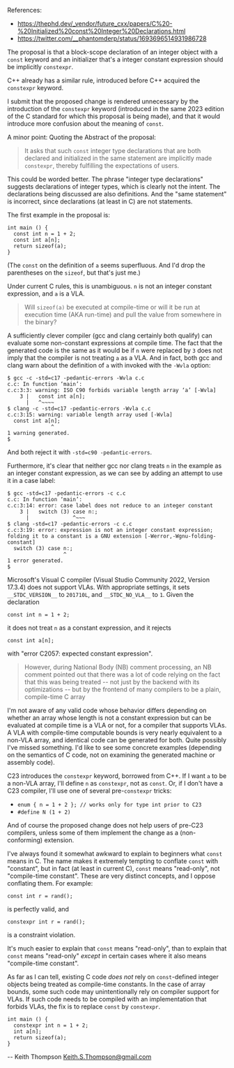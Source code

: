 References:

- <https://thephd.dev/_vendor/future_cxx/papers/C%20-%20Initialized%20const%20Integer%20Declarations.html>
- <https://twitter.com/__phantomderp/status/1693696514931986728>

The proposal is that a block-scope declaration of an integer object
with a `const` keyword and an initializer that's a integer constant
expression should be implicitly `constexpr`.

C++ already has a similar rule, introduced before C++ acquired the
`constexpr` keyword.

I submit that the proposed change is rendered unnecessary by the
introduction of the `constexpr` keyword (introduced in the same 2023
edition of the C standard for which this proposal is being made), and
that it would introduce more confusion about the meaning of `const`.

A minor point: Quoting the Abstract of the proposal:

> It asks that such `const` integer type declarations that are both
> declared and initialized in the same statement are implicitly made
> `constexpr`, thereby fulfilling the expectations of users.

This could be worded better.  The phrase "integer type declarations"
suggests declarations of integer types, which is clearly not the
intent.  The declarations being discussed are also definitions.
And the "same statement" is incorrect, since declarations (at least
in C) are not statements.

The first example in the proposal is:

```
int main () {
  const int n = 1 + 2;
  const int a[n];
  return sizeof(a);
}
```

(The `const` on the definition of `a` seems superfluous.  And I'd
drop the parentheses on the `sizeof`, but that's just me.)

Under current C rules, this is unambiguous.  `n` is not an integer
constant expression, and `a` is a VLA.

> Will `sizeof(a)` be executed at compile-time or will it be run at
> execution time (AKA run-time) and pull the value from somewhere in
> the binary?

A sufficiently clever compiler (gcc and clang certainly both qualify)
can evaluate some non-constant expressions at compile time.  The fact
that the generated code is the same as it would be if `n` were replaced
by `3` does not imply that the compiler is not treating `a` as a VLA.
And in fact, both gcc and clang warn about the definition of `a` with
invoked with the `-Wvla` option:

```
$ gcc -c -std=c17 -pedantic-errors -Wvla c.c
c.c: In function ‘main’:
c.c:3:3: warning: ISO C90 forbids variable length array ‘a’ [-Wvla]
    3 |   const int a[n];
      |   ^~~~~
$ clang -c -std=c17 -pedantic-errors -Wvla c.c
c.c:3:15: warning: variable length array used [-Wvla]
  const int a[n];
              ^
1 warning generated.
$
```

And both reject it with `-std=c90 -pedantic-errors`.

Furthermore, it's clear that neither gcc nor clang treats `n` in the
example as an integer constant expression, as we can see by adding
an attempt to use it in a case label:

```
$ gcc -std=c17 -pedantic-errors -c c.c
c.c: In function ‘main’:
c.c:3:14: error: case label does not reduce to an integer constant
    3 |   switch (3) case n:;
      |              ^~~~
$ clang -std=c17 -pedantic-errors -c c.c
c.c:3:19: error: expression is not an integer constant expression; folding it to a constant is a GNU extension [-Werror,-Wgnu-folding-constant]
  switch (3) case n:;
                  ^
1 error generated.
$
```

Microsoft's Visual C compiler (Visual Studio Community 2022, Version
17.3.4) does not support VLAs.  With appropriate settings, it sets
`__STDC_VERSION__` to `201710L`, and `__STDC_NO_VLA__` to `1`.
Given the declaration

```
const int n = 1 + 2;
```

it does not treat `n` as a constant expression, and it rejects

```
const int a[n];
```

with "error C2057: expected constant expression".

> However, during National Body (NB) comment processing, an NB
> comment pointed out that there was a lot of code relying on the
> fact that this was being treated -- not just by the backend with
> its optimizations -- but by the frontend of many compilers to be
> a plain, compile-time C array

I'm not aware of any valid code whose behavior differs depending
on whether an array whose length is not a constant expression but
can be evaluated at compile time is a VLA or not, for a compiler that
supports VLAs.  A VLA with compile-time computable bounds is very
nearly equivalent to a non-VLA array, and identical code can be
generated for both.  Quite possibly I've missed something.  I'd like
to see some concrete examples (depending on the semantics of C code,
not on examining the generated machine or assembly code).

C23 introduces the `constexpr` keyword, borrowed from C++.  If I want
`a` to be a non-VLA array, I'll define `n` as `constexpr`, not as
`const`.  Or, if I don't have a C23 compiler, I'll use one of several
pre-`constexpr` tricks:

- `enum { n = 1 + 2 }; // works only for type int prior to C23`
- `#define N (1 + 2)`

And of course the proposed change does not help users of
pre-C23 compilers, unless some of them implement the change as a
(non-conforming) extension.

I've always found it somewhat awkward to explain to beginners what
`const` means in C.  The name makes it extremely tempting to conflate
`const` with "constant", but in fact (at least in current C),
`const` means "read-only", not "compile-time constant".  These are
very distinct concepts, and I oppose conflating them.  For example:

```
const int r = rand();
```

is perfectly valid, and

```
constexpr int r = rand();
```

is a constraint violation.

It's much easier to explain that `const` means "read-only", than
to explain that `const` means "read-only" *except* in certain cases
where it also means "compile-time constant".

As far as I can tell, existing C code *does not* rely on
`const`-defined integer objects being treated as compile-time
constants.  In the case of array bounds, some such code may
unintentionally rely on compiler support for VLAs.  If such code
needs to be compiled with an implementation that forbids VLAs, the
fix is to replace `const` by `constexpr`.

```
int main () {
  constexpr int n = 1 + 2;
  int a[n];
  return sizeof(a);
}
```

-- Keith Thompson <Keith.S.Thompson@gmail.com>
